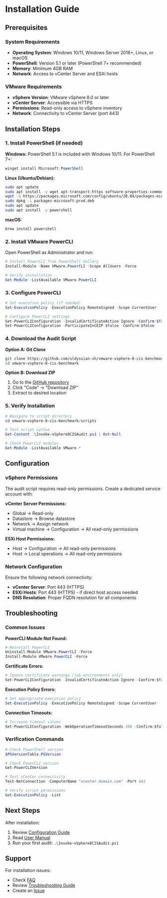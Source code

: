 # Installation Guide

## Prerequisites

### System Requirements
- **Operating System**: Windows 10/11, Windows Server 2016+, Linux, or macOS
- **PowerShell**: Version 5.1 or later (PowerShell 7+ recommended)
- **Memory**: Minimum 4GB RAM
- **Network**: Access to vCenter Server and ESXi hosts

### VMware Requirements
- **vSphere Version**: VMware vSphere 8.0 or later
- **vCenter Server**: Accessible via HTTPS
- **Permissions**: Read-only access to vSphere inventory
- **Network**: Connectivity to vCenter Server (port 443)

## Installation Steps

### 1. Install PowerShell (if needed)

**Windows:**
PowerShell 5.1 is included with Windows 10/11. For PowerShell 7+:
```powershell
winget install Microsoft.PowerShell
```

**Linux (Ubuntu/Debian):**
```bash
sudo apt update
sudo apt install -y wget apt-transport-https software-properties-common
wget -q https://packages.microsoft.com/config/ubuntu/20.04/packages-microsoft-prod.deb
sudo dpkg -i packages-microsoft-prod.deb
sudo apt update
sudo apt install -y powershell
```

**macOS:**
```bash
brew install powershell
```

### 2. Install VMware PowerCLI

Open PowerShell as Administrator and run:

```powershell
# Install PowerCLI from PowerShell Gallery
Install-Module -Name VMware.PowerCLI -Scope AllUsers -Force

# Verify installation
Get-Module -ListAvailable VMware.PowerCLI
```

### 3. Configure PowerCLI

```powershell
# Set execution policy (if needed)
Set-ExecutionPolicy -ExecutionPolicy RemoteSigned -Scope CurrentUser

# Configure PowerCLI settings
Set-PowerCLIConfiguration -InvalidCertificateAction Ignore -Confirm:$false
Set-PowerCLIConfiguration -ParticipateInCEIP $false -Confirm:$false
```

### 4. Download the Audit Script

**Option A: Git Clone**
```bash
git clone https://github.com/uldyssian-sh/vmware-vsphere-8-cis-benchmark.git
cd vmware-vsphere-8-cis-benchmark
```

**Option B: Download ZIP**
1. Go to the [GitHub repository](https://github.com/uldyssian-sh/vmware-vsphere-8-cis-benchmark)
2. Click "Code" → "Download ZIP"
3. Extract to desired location

### 5. Verify Installation

```powershell
# Navigate to script directory
cd vmware-vsphere-8-cis-benchmark/scripts

# Test script syntax
Get-Content .\Invoke-vSphere8CISAudit.ps1 | Out-Null

# Check PowerCLI modules
Get-Module -ListAvailable VMware.*
```

## Configuration

### vSphere Permissions

The audit script requires read-only permissions. Create a dedicated service account with:

**vCenter Server Permissions:**
- Global → Read-only
- Datastore → Browse datastore
- Network → Assign network
- Virtual machine → Configuration → All read-only permissions

**ESXi Host Permissions:**
- Host → Configuration → All read-only permissions
- Host → Local operations → All read-only permissions

### Network Configuration

Ensure the following network connectivity:
- **vCenter Server**: Port 443 (HTTPS)
- **ESXi Hosts**: Port 443 (HTTPS) - if direct host access needed
- **DNS Resolution**: Proper FQDN resolution for all components

## Troubleshooting

### Common Issues

**PowerCLI Module Not Found:**
```powershell
# Reinstall PowerCLI
Uninstall-Module VMware.PowerCLI -Force
Install-Module VMware.PowerCLI -Force
```

**Certificate Errors:**
```powershell
# Ignore certificate warnings (lab environments only)
Set-PowerCLIConfiguration -InvalidCertificateAction Ignore -Confirm:$false
```

**Execution Policy Errors:**
```powershell
# Set appropriate execution policy
Set-ExecutionPolicy -ExecutionPolicy RemoteSigned -Scope CurrentUser
```

**Connection Timeouts:**
```powershell
# Increase timeout values
Set-PowerCLIConfiguration -WebOperationTimeoutSeconds 300 -Confirm:$false
```

### Verification Commands

```powershell
# Check PowerShell version
$PSVersionTable.PSVersion

# Check PowerCLI version
Get-PowerCLIVersion

# Test vCenter connectivity
Test-NetConnection -ComputerName "vcenter.domain.com" -Port 443

# Verify script permissions
Get-ExecutionPolicy -List
```

## Next Steps

After installation:
1. Review [Configuration Guide](configuration.md)
2. Read [User Manual](user-manual.md)
3. Run your first audit: `.\Invoke-vSphere8CISAudit.ps1`

## Support

For installation issues:
- Check [FAQ](faq.md)
- Review [Troubleshooting Guide](troubleshooting.md)
- Create an [Issue](https://github.com/uldyssian-sh/vmware-vsphere-8-cis-benchmark/issues)